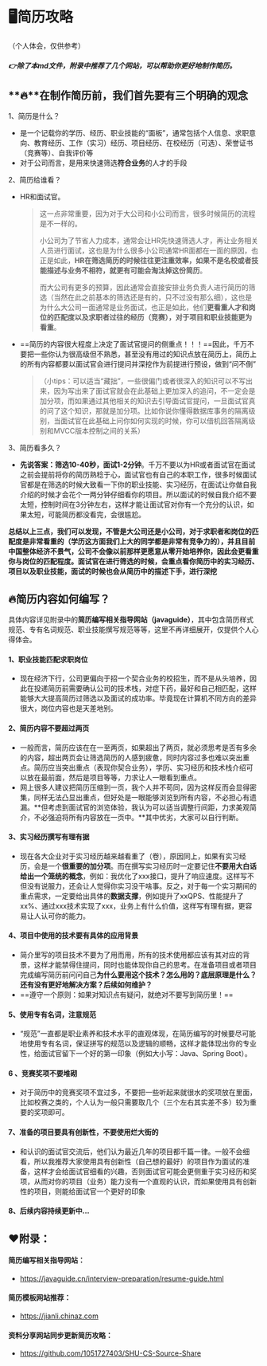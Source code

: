 # 	🖥️简历攻略

（个人体会，仅供参考）

##### 👉除了本md文件，附录中推荐了几个网站，可以帮助你更好地制作简历。

## **🔥**在制作简历前，我们首先要有三个明确的观念

1、简历是什么？

- 是一个记载你的学历、经历、职业技能的“面板”，通常包括个人信息、求职意向、教育经历、工作（实习）经历、项目经历、在校经历（可选）、荣誉证书（竞赛等）、自我评价等
- 对于公司而言，是用来快速筛选**符合业务**的人才的手段

2、简历给谁看？

- HR和面试官。

  > 这一点非常重要，因为对于大公司和小公司而言，很多时候简历的流程是不一样的。
  >
  > 小公司为了节省人力成本，通常会让HR先快速筛选人才，再让业务相关人员进行面试，这也是为什么很多小公司通常HR面都在一面的原因，也正是如此，**HR在筛选简历的时候往往更注重效率，如果不是名校或者技能描述与业务不相符，就更有可能会淘汰掉这份简历**。
  >
  > 而大公司有更多的预算，因此通常会直接安排业务负责人进行简历的筛选（当然在此之前基本的筛选还是有的，只不过没有那么细），这也是为什么大公司一面通常是业务面试，也正是如此，他们**更看重人才和岗位的匹配度以及求职者过往的经历（竞赛），对于项目和职业技能更为看重**。
  >
  
- ==简历的内容很大程度上决定了面试官提问的侧重点！！！==因此，千万不要把一些你认为很高级但不熟悉，甚至没有用过的知识点放在简历上，简历上的所有内容都要以面试官会进行提问并深挖作为前提进行预设，做到“问不倒”

  > （小tips：可以适当“藏拙”，一些很偏门或者很深入的知识可以不写出来，因为写出来了面试官就会在此基础上更加深入的追问，不一定会是加分项，而如果通过其他相关的知识去引导面试官提问，一旦面试官真的问了这个知识，那就是加分项。比如你说你懂得数据库事务的隔离级别，当面试官在此基础上问你如何实现的时候，你可以借机回答隔离级别和MVCC版本控制之间的关系）

3、简历看多久？

- **先说答案：筛选10-40秒，面试1-2分钟**。千万不要以为HR或者面试官在面试之前会提前将你的简历熟稔于心，面试官也有自己的本职工作，很多时候面试官都是在筛选的时候大致看一下你的职业技能、实习经历，在面试让你做自我介绍的时候才会花个一两分钟仔细看你的项目。所以面试的时候自我介绍不要太短，控制时间在3分钟左右，这样才能让面试官对你有一个充分的认识，如果太短，可能简历都没看完，会很尴尬。



**总结以上三点，我们可以发现，不管是大公司还是小公司，对于求职者和岗位的匹配度是非常看重的（学历这方面我们上大的同学都是非常有竞争力的），并且目前中国整体经济不景气，公司不会像以前那样更愿意从零开始培养你，因此会更看重你与岗位的匹配程度。面试官在进行筛选的时候，会重点看你简历中的实习经历、项目以及职业技能，面试的时候也会从简历中的描述下手，进行深挖**



## 🔥简历内容如何编写？

具体内容详见附录中的**简历编写相关指导网站（javaguide）**，其中包含简历样式规范、专有名词规范、职业技能撰写规范等等，这里不再详细展开，仅提供个人心得体会。

#### 1、职业技能匹配求职岗位

- 现在经济下行，公司更偏向于招一个契合业务的校招生，而不是从头培养，因此在投递简历前需要确认公司的技术栈，对症下药，最好和自己相匹配，这样能够大大提高简历过筛选以及面试的成功率。毕竟现在计算机不同方向的差异很大，岗位内容也是天差地别。

#### 2、简历内容不要超过两页

- 一般而言，简历应该在在一至两页，如果超出了两页，就必须思考是否有多余的内容，超出两页会让筛选简历的人感到疲惫，同时内容过多也难以突出重点。简历应当突出重点（表现你契合业务），学历、实习经历和技术栈介绍可以放在最前面，然后是项目等等，力求让人一眼看到重点。
- 网上很多人建议把简历压缩到一页，我个人并不苟同，因为这样反而会显得密集，同样无法凸显出重点，但好处是一眼能够浏览到所有内容，不必担心有遗漏。**但考虑到面试官的浏览体验，我认为可以适当调整行间距，力求美观简介，不必强迫将所有内容放在一页中。**其中优劣，大家可以自行判断。

#### 3、实习经历撰写有理有据

- 现在各大企业对于实习经历越来越看重了（卷），原因同上，如果有实习经历，会是一个**很重要的加分项**。而在撰写实习经历时一定要记住**不要用大白话给出一个笼统的概念**，例如：我优化了xxx接口，提升了响应速度。这样写不但没有说服力，还会让人觉得你实习没干啥事。反之，对于每一个实习期间的重点需求，一定要给出具体的**数据支撑**，例如提升了xxQPS、性能提升了xx%、通过xxx技术实现了xxx，业务上有什么价值，这样写有理有据，更容易让人认可你的能力。

#### 4、项目中使用的技术要有具体的应用背景

- 简介里写的项目技术不要为了用而用，所有的技术使用都应该有其对应的背景，这样才能禁得住提问，同时也能体现你自己的思考。在准备项目或者项目完成编写简历前问问自己**为什么要用这个技术？怎么用的？底层原理是什么？还有没有更好地解决方案？后续如何维护？**
- ==遵守一个原则：如果对知识点有疑问，就绝对不要写到简历里！==

#### 5、使用专有名词，注意规范

- “规范”一直都是职业素养和技术水平的直观体现，在简历编写的时候要尽可能地使用专有名词，保证拼写的规范以及逻辑的顺畅，这样才能体现出你的专业性，给面试官留下一个好的第一印象（例如大小写：Java、Spring Boot）。



#### 6 、竞赛奖项不要堆砌

- 对于简历中的竞赛奖项不宜过多，不要把一些听起来就很水的奖项放在里面，比如校赛之类的，个人认为一般只需要取几个（三个左右其实差不多）较为重要的奖项即可。

#### 7、准备的项目要具有创新性，不要使用烂大街的

- 和认识的面试官交流后，他们认为最近几年的项目都千篇一律。一般不会细看，所以我推荐大家使用具有创新性（自己想的最好）的项目作为面试的准备，这样才会给面试官细看的兴趣，否则面试官可能会更侧重于实习经历和奖项，从而对你的项目（业务）能力没有一个直观的认识，而如果使用具有创新性的项目，则能给面试官一个更好的印象

#### 8、后续内容持续更新中...



## ❤️附录：

#### 简历编写相关指导网站：

- https://javaguide.cn/interview-preparation/resume-guide.html

#### 简历模板网站推荐：

- https://jianli.chinaz.com

#### 资料分享网站同步更新简历攻略：

- https://github.com/1051727403/SHU-CS-Source-Share





